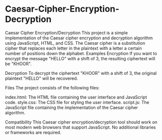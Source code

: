 # Caesar-Cipher-Encryption-Decryption
Caesar Cipher Encryption/Decryption This project is a simple implementation of the Caesar cipher encryption and decryption algorithm using JavaScript, HTML, and CSS. The Caesar cipher is a substitution cipher that replaces each letter in the plaintext with a letter a certain number of positions down the alphabet.
Examples
Encryption If you want to encrypt the message "HELLO" with a shift of 3, the resulting ciphertext will be "KHOOR".

Decryption
To decrypt the ciphertext "KHOOR" with a shift of 3, the original plaintext "HELLO" will be recovered.

Files
The project consists of the following files:

index.html: The HTML file containing the user interface and JavaScript code.
style.css: The CSS file for styling the user interface.
script.js: The JavaScript file containing the implementation of the Caesar cipher algorithm.

Compatibility
This Caesar cipher encryption/decryption tool should work on most modern web browsers that support JavaScript. No additional libraries or frameworks are required.
